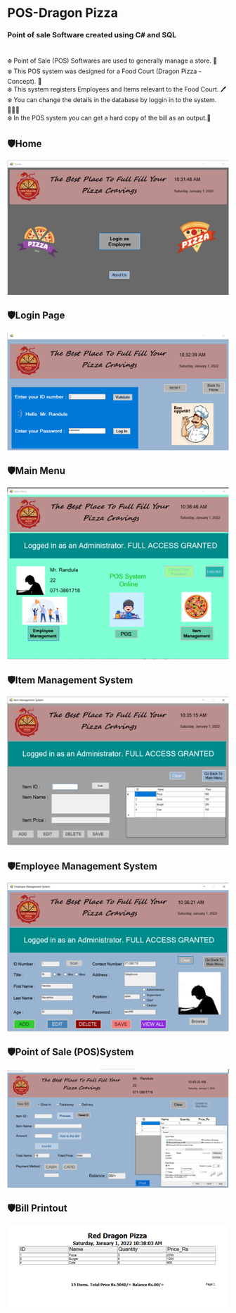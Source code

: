 # POS-Dragon Pizza

<strong><h3>Point of sale Software created using C# and SQL</h3></strong>

#

❄️ Point of Sale (POS) Softwares are used to generally manage a store. 🏬<br>
❄️ This POS system was designed for a Food Court (Dragon Pizza - Concept). 🍕<br>
❄️ This system registers Employees and Items relevant to the Food Court. 🖊️<br>
❄️ You can change the details in the database by loggin in to the system. 👨🏻‍💻<br>
❄️ In the POS system you can get a hard copy of the bill as an output.🧾 <br>

## 🛡️<strong>Home</strong>

<img src = "https://github.com/Randula98/POS-Dragon-Pizza/blob/main/src/home.png">

## 🛡️<strong>Login Page</strong>

<img src = "https://github.com/Randula98/POS-Dragon-Pizza/blob/main/src/main.png">

## 🛡️<strong>Main Menu</strong>

<img src = "https://github.com/Randula98/POS-Dragon-Pizza/blob/main/src/menu.png">

## 🛡️<strong>Item Management System</strong>

<img src = "https://github.com/Randula98/POS-Dragon-Pizza/blob/main/src/items.png">

## 🛡️<strong>Employee Management System</strong>

<img src = "https://github.com/Randula98/POS-Dragon-Pizza/blob/main/src/employee.png">

## 🛡️<strong>Point of Sale (POS)System</strong>

<img src = "https://github.com/Randula98/POS-Dragon-Pizza/blob/main/src/pos.png">

## 🛡️<strong>Bill Printout</strong>

<img src = "https://github.com/Randula98/POS-Dragon-Pizza/blob/main/src/bill.png">
